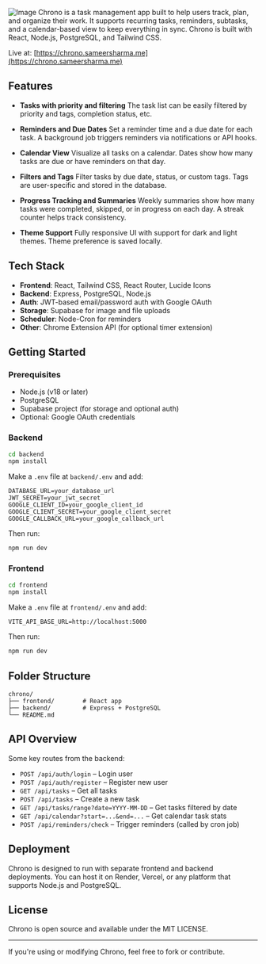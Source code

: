 ![Image](https://github.com/user-attachments/assets/a39a0dff-7075-461e-a886-d53f14f38e76)
Chrono is a task management app built to help users track, plan, and organize their work. It supports recurring tasks, reminders, subtasks, and a calendar-based view to keep everything in sync. Chrono is built with React, Node.js, PostgreSQL, and Tailwind CSS.

Live at: [https://chrono.sameersharma.me](https://chrono.sameersharma.me)

## Features

* **Tasks with priority and filtering**
  The task list can be easily filtered by priority and tags, completion status, etc.

* **Reminders and Due Dates**
  Set a reminder time and a due date for each task. A background job triggers reminders via notifications or API hooks.

* **Calendar View**
  Visualize all tasks on a calendar. Dates show how many tasks are due or have reminders on that day.

* **Filters and Tags**
  Filter tasks by due date, status, or custom tags. Tags are user-specific and stored in the database.

* **Progress Tracking and Summaries**
  Weekly summaries show how many tasks were completed, skipped, or in progress on each day. A streak counter helps track consistency.

* **Theme Support**
  Fully responsive UI with support for dark and light themes. Theme preference is saved locally.

## Tech Stack

* **Frontend**: React, Tailwind CSS, React Router, Lucide Icons
* **Backend**: Express, PostgreSQL, Node.js
* **Auth**: JWT-based email/password auth with Google OAuth
* **Storage**: Supabase for image and file uploads
* **Scheduler**: Node-Cron for reminders
* **Other**: Chrome Extension API (for optional timer extension)

## Getting Started

### Prerequisites

* Node.js (v18 or later)
* PostgreSQL
* Supabase project (for storage and optional auth)
* Optional: Google OAuth credentials

### Backend

```bash
cd backend
npm install
```

Make a `.env` file at `backend/.env` and add:

```env
DATABASE_URL=your_database_url
JWT_SECRET=your_jwt_secret
GOOGLE_CLIENT_ID=your_google_client_id
GOOGLE_CLIENT_SECRET=your_google_client_secret
GOOGLE_CALLBACK_URL=your_google_callback_url
```

Then run:

```bash
npm run dev
```

### Frontend

```bash
cd frontend
npm install
```

Make a `.env` file at `frontend/.env` and add:

```env
VITE_API_BASE_URL=http://localhost:5000
```

Then run:

```bash
npm run dev
```

## Folder Structure

```
chrono/
├── frontend/        # React app
├── backend/         # Express + PostgreSQL
└── README.md
```

## API Overview

Some key routes from the backend:

* `POST /api/auth/login` – Login user
* `POST /api/auth/register` – Register new user
* `GET /api/tasks` – Get all tasks
* `POST /api/tasks` – Create a new task
* `GET /api/tasks/range?date=YYYY-MM-DD` – Get tasks filtered by date
* `GET /api/calendar?start=...&end=...` – Get calendar task stats
* `POST /api/reminders/check` – Trigger reminders (called by cron job)

## Deployment

Chrono is designed to run with separate frontend and backend deployments. You can host it on Render, Vercel, or any platform that supports Node.js and PostgreSQL.

## License

Chrono is open source and available under the MIT LICENSE.

---

If you're using or modifying Chrono, feel free to fork or contribute.
